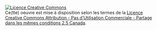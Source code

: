 <a rel="license" href="http://creativecommons.org/licenses/by-nc-sa/2.5/ca/" target="_blank"><img alt="Licence Creative Commons" style="border-width:0" src="https://i.creativecommons.org/l/by-nc-sa/2.5/ca/88x31.png" /></a><br />Ce(tte) oeuvre est mise à disposition selon les termes de la <a rel="license" href="http://creativecommons.org/licenses/by-nc-sa/2.5/ca/" target="_blank">Licence Creative Commons Attribution - Pas d’Utilisation Commerciale - Partage dans les mêmes conditions 2.5 Canada</a>.
